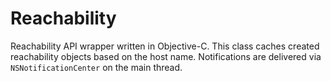 # Reachability

Reachability API wrapper written in Objective-C. This class caches created reachability objects based on the host name. Notifications are delivered via `NSNotificationCenter` on the main thread.

